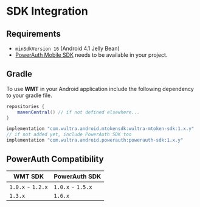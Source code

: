 # SDK Integration

## Requirements

- `minSdkVersion 16` (Android 4.1 Jelly Bean)
- [PowerAuth Mobile SDK](https://github.com/wultra/powerauth-mobile-sdk) needs to be available in your project.

## Gradle

To use __WMT__ in your Android application include the following dependency to your gradle file.

```groovy
repositories {
    mavenCentral() // if not defined elsewhere...
}

implementation "com.wultra.android.mtokensdk:wultra-mtoken-sdk:1.x.y"
// if not added yet, include PowerAuth SDK too
implementation "com.wultra.android.powerauth:powerauth-sdk:1.x.y"
```

## PowerAuth Compatibility

| WMT SDK | PowerAuth SDK |  
|---|---|
| `1.0.x` - `1.2.x` | `1.0.x` - `1.5.x` |
| `1.3.x` | `1.6.x` |
